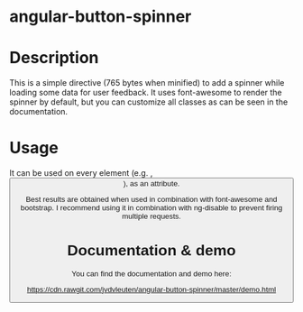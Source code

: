 angular-button-spinner
===========================

# Description

This is a simple directive (765 bytes when minified) to add a spinner while loading some data for user feedback. It uses font-awesome to render the spinner by default, but you can customize all classes as can be seen in the documentation.

# Usage
It can be used on every element (e.g. <a>, <button>), as an attribute.

Best results are obtained when used in combination with font-awesome and bootstrap. I recommend using it in combination with ng-disable to prevent firing multiple requests.

# Documentation & demo

You can find the documentation and demo here:
 
https://cdn.rawgit.com/jvdvleuten/angular-button-spinner/master/demo.html

